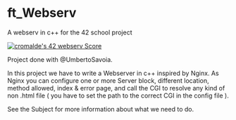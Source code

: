 # ft_Webserv
A webserv in c++ for the 42 school project 

[![cromalde's 42 webserv Score](https://badge42.vercel.app/api/v2/cl1z1axw3001109mox1m22pjp/project/2182608)](https://github.com/JaeSeoKim/badge42)

Project done with @UmbertoSavoia.

In this project we have to write a Webserver in c++ inspired by Nginx.
As Nginx you can configure one or more Server block, different location, method allowed, index & error page, and call the CGI to resolve any kind of non .html file ( you have to set the path to the correct CGI in the config file ).

See the Subject for more information about what we need to do.
